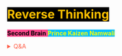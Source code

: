 # <span style='background-color:#000000;'><span style='color:#ffbf00;'>**Reverse Thinking**</span> 


<span style='background-color:#ff468b;'><span style='color:#000000;'>**Second Brain**</span> <span style='background-color:#00bfff;'><span style='color:#ffff00;'>**Prince Kaizen Namwali**</span> 


<!-- Prince Kaizen Namwali -->

<span style='color:#ff5d46;'>

<details markdown='1'><summary>Q&A</summary>



</details>

</span>
